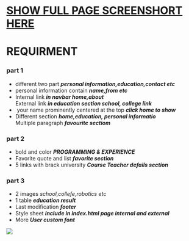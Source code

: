 <a href="#ss"><h1>SHOW FULL PAGE SCREENSHORT HERE</H1></a>

<h1>REQUIRMENT</h1>

<h3>part 1</h3>
<ul>
  <li>
    different two part <em><b>personal information,education,contact etc</b></em>
  </li>
  <li>
  personal information contain <em><b>name,from etc</b></em>
  </li>
  <li>
  Internal link <em><b>in navbar home,about</b></em><br>
  External link <em><b>in education section school, college link</b></em>
  </li>
  <li>
  your name	prominently	centered at	the	top <em><b>click home to show</b></em>
  </li>
  <li>
  Different section <em><b>home,education, personal informatio</b></em><br>
  Multiple paragraph <em><b>favourite sectiom</b></em>
  </li>
</ul>

<h3>part 2</h3>
<ul>
  <li>
    bold and color <em><b>PROGRAMMING & EXPERIENCE</b></em>
  </li>
  <li>
  Favorite quote and list <em><b>favorite section</b></em>
  </li>
  <li>
  5 links with brack university <em><b>Course Teacher defails section</b></em>
  </li>
</ul>

<h3>part 3</h3>
<ul>
  <li>
    2 images <em>school,collefe,robotics etc<b></b></em>
  </li>
  <li>
  1 table <em><b>education result</b></em>
  </li>
  <li>
  Last modification <em><b>footer</b></em>
  </li>
  <li>
  Style sheet <em><b>include in index.html page internal and external</b></em>
  </li>
  <li>
  More <em><b>User custom font</b></em>
  </li>
</ul>



  <img id="ss" src="https://raw.githubusercontent.com/khalid1612/web-engineering/master/assignment1/full%20page%20screenshort.png">

